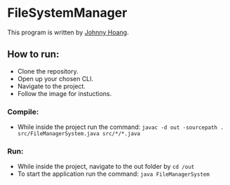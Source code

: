# FileSystemManager

This program is written by [Johnny Hoang](https://github.com/flaakan).

## How to run:
* Clone the repository.
* Open up your chosen CLI.
* Navigate to the project.
* Follow the image for instuctions.

### Compile:
* While inside the project run the command: `javac -d out -sourcepath . src/FileManagerSystem.java src/*/*.java`

### Run:
* While inside the project, navigate to the out folder by `cd /out`
* To start the application run the command: `java FileManagerSystem`
